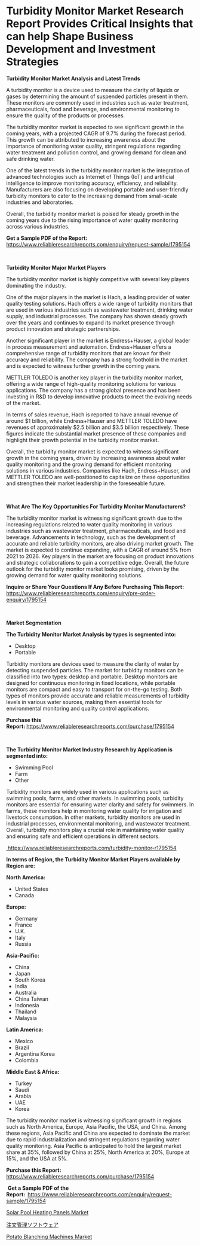 <p><h1>Turbidity Monitor Market Research Report Provides Critical Insights that can help Shape Business Development and Investment Strategies</h1></p><p><strong>Turbidity Monitor Market Analysis and Latest Trends</strong></p>
<p><p>A turbidity monitor is a device used to measure the clarity of liquids or gases by determining the amount of suspended particles present in them. These monitors are commonly used in industries such as water treatment, pharmaceuticals, food and beverage, and environmental monitoring to ensure the quality of the products or processes.</p><p>The turbidity monitor market is expected to see significant growth in the coming years, with a projected CAGR of 9.7% during the forecast period. This growth can be attributed to increasing awareness about the importance of monitoring water quality, stringent regulations regarding water treatment and pollution control, and growing demand for clean and safe drinking water.</p><p>One of the latest trends in the turbidity monitor market is the integration of advanced technologies such as Internet of Things (IoT) and artificial intelligence to improve monitoring accuracy, efficiency, and reliability. Manufacturers are also focusing on developing portable and user-friendly turbidity monitors to cater to the increasing demand from small-scale industries and laboratories.</p><p>Overall, the turbidity monitor market is poised for steady growth in the coming years due to the rising importance of water quality monitoring across various industries.</p></p>
<p><strong>Get a Sample PDF of the Report:&nbsp;</strong> <a href="https://www.reliableresearchreports.com/enquiry/request-sample/1795154">https://www.reliableresearchreports.com/enquiry/request-sample/1795154</a></p>
<p>&nbsp;</p>
<p><strong>Turbidity Monitor Major Market Players</strong></p>
<p><p>The turbidity monitor market is highly competitive with several key players dominating the industry. </p><p>One of the major players in the market is Hach, a leading provider of water quality testing solutions. Hach offers a wide range of turbidity monitors that are used in various industries such as wastewater treatment, drinking water supply, and industrial processes. The company has shown steady growth over the years and continues to expand its market presence through product innovation and strategic partnerships.</p><p>Another significant player in the market is Endress+Hauser, a global leader in process measurement and automation. Endress+Hauser offers a comprehensive range of turbidity monitors that are known for their accuracy and reliability. The company has a strong foothold in the market and is expected to witness further growth in the coming years.</p><p>METTLER TOLEDO is another key player in the turbidity monitor market, offering a wide range of high-quality monitoring solutions for various applications. The company has a strong global presence and has been investing in R&D to develop innovative products to meet the evolving needs of the market.</p><p>In terms of sales revenue, Hach is reported to have annual revenue of around $1 billion, while Endress+Hauser and METTLER TOLEDO have revenues of approximately $2.5 billion and $3.5 billion respectively. These figures indicate the substantial market presence of these companies and highlight their growth potential in the turbidity monitor market.</p><p>Overall, the turbidity monitor market is expected to witness significant growth in the coming years, driven by increasing awareness about water quality monitoring and the growing demand for efficient monitoring solutions in various industries. Companies like Hach, Endress+Hauser, and METTLER TOLEDO are well-positioned to capitalize on these opportunities and strengthen their market leadership in the foreseeable future.</p></p>
<p>&nbsp;</p>
<p><strong>What Are The Key Opportunities For Turbidity Monitor Manufacturers?</strong></p>
<p><p>The turbidity monitor market is witnessing significant growth due to the increasing regulations related to water quality monitoring in various industries such as wastewater treatment, pharmaceuticals, and food and beverage. Advancements in technology, such as the development of accurate and reliable turbidity monitors, are also driving market growth. The market is expected to continue expanding, with a CAGR of around 5% from 2021 to 2026. Key players in the market are focusing on product innovations and strategic collaborations to gain a competitive edge. Overall, the future outlook for the turbidity monitor market looks promising, driven by the growing demand for water quality monitoring solutions.</p></p>
<p><strong>Inquire or Share Your Questions If Any Before Purchasing This Report:</strong> <a href="https://www.reliableresearchreports.com/enquiry/pre-order-enquiry/1795154">https://www.reliableresearchreports.com/enquiry/pre-order-enquiry/1795154</a></p>
<p>&nbsp;</p>
<p><strong>Market Segmentation</strong></p>
<p><strong>The Turbidity Monitor Market Analysis by types is segmented into:</strong></p>
<p><ul><li>Desktop</li><li>Portable</li></ul></p>
<p><p>Turbidity monitors are devices used to measure the clarity of water by detecting suspended particles. The market for turbidity monitors can be classified into two types: desktop and portable. Desktop monitors are designed for continuous monitoring in fixed locations, while portable monitors are compact and easy to transport for on-the-go testing. Both types of monitors provide accurate and reliable measurements of turbidity levels in various water sources, making them essential tools for environmental monitoring and quality control applications.</p></p>
<p><strong>Purchase this Report:&nbsp;</strong><a href="https://www.reliableresearchreports.com/purchase/1795154">https://www.reliableresearchreports.com/purchase/1795154</a></p>
<p>&nbsp;</p>
<p><strong>The Turbidity Monitor Market Industry Research by Application is segmented into:</strong></p>
<p><ul><li>Swimming Pool</li><li>Farm</li><li>Other</li></ul></p>
<p><p>Turbidity monitors are widely used in various applications such as swimming pools, farms, and other markets. In swimming pools, turbidity monitors are essential for ensuring water clarity and safety for swimmers. In farms, these monitors help in monitoring water quality for irrigation and livestock consumption. In other markets, turbidity monitors are used in industrial processes, environmental monitoring, and wastewater treatment. Overall, turbidity monitors play a crucial role in maintaining water quality and ensuring safe and efficient operations in different sectors.</p></p>
<p><a href="https://www.reliableresearchreports.com/turbidity-monitor-r1795154">&nbsp;https://www.reliableresearchreports.com/turbidity-monitor-r1795154</a></p>
<p><strong>In terms of Region, the Turbidity Monitor Market Players available by Region are:</strong></p>
<p>
    <p> <strong> North America: </strong>
        <ul>
            <li>United States</li>
            <li>Canada</li>
        </ul>
        </p> 
    <p> <strong> Europe: </strong>
        <ul>
            <li>Germany</li>
            <li>France</li>
            <li>U.K.</li>
            <li>Italy</li>
            <li>Russia</li>
        </ul>
        </p> 
    <p> <strong> Asia-Pacific: </strong>
        <ul>
            <li>China</li>
            <li>Japan</li>
            <li>South Korea</li>
            <li>India</li>
            <li>Australia</li>
            <li>China Taiwan</li>
            <li>Indonesia</li>
            <li>Thailand</li>
            <li>Malaysia</li>
        </ul>
        </p> 
    <p> <strong> Latin America: </strong>
        <ul>
            <li>Mexico</li>
            <li>Brazil</li>
            <li>Argentina Korea</li>
            <li>Colombia</li>
        </ul>
        </p> 
    <p> <strong> Middle East & Africa: </strong>
        <ul>
            <li>Turkey</li>
            <li>Saudi</li>
            <li>Arabia</li>
            <li>UAE</li>
            <li>Korea</li>
        </ul>
    </p>
    </p>
<p><p>The turbidity monitor market is witnessing significant growth in regions such as North America, Europe, Asia Pacific, the USA, and China. Among these regions, Asia Pacific and China are expected to dominate the market due to rapid industrialization and stringent regulations regarding water quality monitoring. Asia Pacific is anticipated to hold the largest market share at 35%, followed by China at 25%, North America at 20%, Europe at 15%, and the USA at 5%.</p></p>
<p><strong>Purchase this Report: </strong><a href="https://www.reliableresearchreports.com/purchase/1795154">https://www.reliableresearchreports.com/purchase/1795154</a></p>
<p>&nbsp;<strong>Get a Sample PDF of the Report:&nbsp;&nbsp;</strong><a href="https://www.reliableresearchreports.com/enquiry/request-sample/1795154">https://www.reliableresearchreports.com/enquiry/request-sample/1795154</a></p>
<p><strong></strong></p>
<p><p><a href="https://github.com/brenzgnarento/Market-Research-Report-List-2/blob/main/solar-pool-heating-panels-market.md">Solar Pool Heating Panels Market</a></p><p><a href="https://github.com/Sophiaard2003/Market-Research-Report-List-1/blob/main/352351132122.md">注文管理ソフトウェア</a></p><p><a href="https://github.com/jerrycopelandthomaswsqd8q/Market-Research-Report-List-2/blob/main/potato-blanching-machines-market.md">Potato Blanching Machines Market</a></p></p>